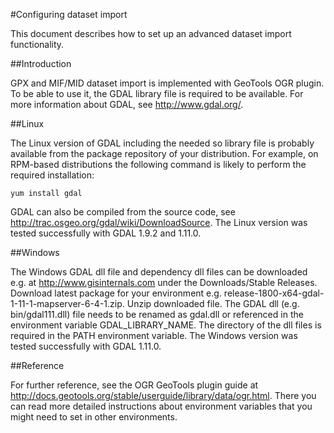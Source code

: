 #Configuring dataset import

This document describes how to set up an advanced dataset import functionality.

##Introduction

GPX and MIF/MID dataset import is implemented with GeoTools OGR plugin. To be able to use it, the GDAL library file is required to be available. For more information about GDAL, see http://www.gdal.org/.

##Linux

The Linux version of GDAL including the needed so library file is probably available from the package repository of your distribution. For example, on RPM-based distributions the following command is likely to perform the required installation:

    yum install gdal

GDAL can also be compiled from the source code, see http://trac.osgeo.org/gdal/wiki/DownloadSource. The Linux version was tested successfully with GDAL 1.9.2 and 1.11.0.

##Windows

The Windows GDAL dll file and dependency dll files can be downloaded e.g. at http://www.gisinternals.com under the Downloads/Stable Releases. Download latest package for your environment e.g. release-1800-x64-gdal-1-11-1-mapserver-6-4-1.zip. Unzip downloaded file. The GDAL dll (e.g. bin/gdal111.dll) file needs to be renamed as gdal.dll or referenced in the environment variable GDAL_LIBRARY_NAME. The directory of the dll files is required in the PATH environment variable. The Windows version was tested successfully with GDAL 1.11.0.

##Reference

For further reference, see the OGR GeoTools plugin guide at http://docs.geotools.org/stable/userguide/library/data/ogr.html. There you can read more detailed instructions about environment variables that you might need to set in other environments.
